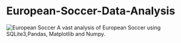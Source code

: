 # European-Soccer-Data-Analysis

![European Soccer]([https://user-images.githubusercontent.com/68646633/232839098-d6ff8a08-bdae-444a-a692-031772047d37.jpg](https://github.com/suyogyadav404/European-Soccer-Data-Analysis/blob/main/soccer.jpg))
A vast analysis of European Soccer using SQLite3,Pandas, Matplotlib and Numpy.
